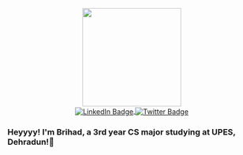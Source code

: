 <div id="header" align="center">
  <img src="https://media.giphy.com/media/3kPDmoWdBpQPNhCnUG/giphy.gif" width="200"/>
</div>


<div id="badges">
  <center>
    <a href="https://www.linkedin.com/in/brihad-gunapu-681588200/">
      <img src="https://img.shields.io/badge/LinkedIn-blue?style=for-the-badge&logo=linkedin&logoColor=white", align = "center", alt="LinkedIn Badge"/>
    </a>
    <a href="https://twitter.com/BrihadGV">
      <img src="https://img.shields.io/badge/Twitter-blue?style=for-the-badge&logo=twitter&logoColor=white", align = "center", alt="Twitter Badge"/>
    </a>
  </center>
</div>


### Heyyyy! I'm Brihad, a 3rd year CS major studying at UPES, Dehradun!👋
<!--
**brihad24/brihad24** is a ✨ _special_ ✨ repository because its `README.md` (this file) appears on your GitHub profile.

Here are some ideas to get you started:

- 🔭 I’m currently working on ...
- 🌱 I’m currently learning ...
- 👯 I’m looking to collaborate on ...
- 🤔 I’m looking for help with ...
- 💬 Ask me about ...
- 📫 How to reach me: ...
- 😄 Pronouns: ...
- ⚡ Fun fact: ...
-->
